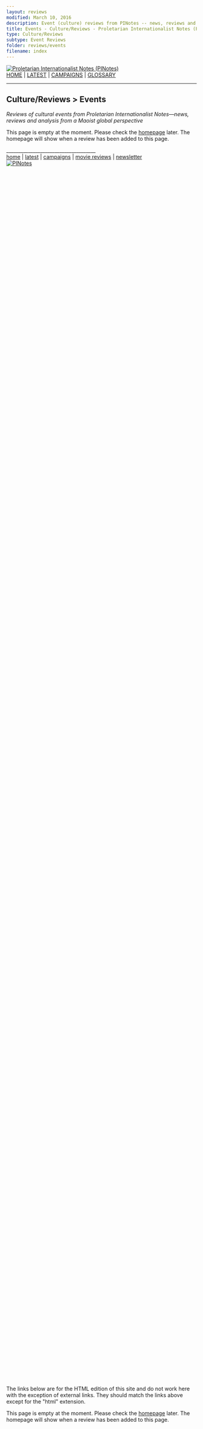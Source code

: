 ```yaml
---
layout: reviews
modified: March 10, 2016
description: Event (culture) reviews from PINotes -- news, reviews and analysis from a Maoist global perspective
title: Events - Culture/Reviews - Proletarian Internationalist Notes (PINotes)
type: Culture/Reviews
subtype: Event Reviews
folder: reviews/events
filename: index
---
```

<div class="hide"><p id="banner-md"><a href="../../index.md"><img src="../../_layouts/images/banner_small_600.png" alt="Proletarian Internationalist Notes (PINotes)" /></a><br /><a href="../../index.md">HOME</a> | <a href="../../pages/latest.md">LATEST</a> | <a href="../../pages/agitation/index.md">CAMPAIGNS</a> | <a href="../../pages/glossary/index.md">GLOSSARY</a></p><hr /><h2>Culture/Reviews &gt; Events</h2></div><p><i>Reviews of cultural events from Proletarian Internationalist Notes&mdash;news, reviews and analysis from a Maoist global perspective</i></p><div class="hide">

<ul id="list1">
</ul>

<p>This page is empty at the moment. Please check the <a href="../../index.md">homepage</a> later. The homepage will show when a review has been added to this page.</p>

<p>_____________________________________<br /><a href="../../index.md">home</a> | <a href="../../pages/latest.md">latest</a> | <a href="../../pages/agitation/index.md">campaigns</a> | <a href="../../reviews/movies/index.md">movie reviews</a> | <a href="../../pages/newsletter/index.md">newsletter</a><br /><a href="../../index.md"><img src="../../_layouts/images/logo_250.png" alt="PINotes" /></a></p><pre>
&nbsp;
&nbsp;
&nbsp;
&nbsp;
&nbsp;
&nbsp;
&nbsp;
&nbsp;
&nbsp;
&nbsp;
&nbsp;
&nbsp;
&nbsp;
&nbsp;
&nbsp;
&nbsp;
&nbsp;
&nbsp;
&nbsp;
&nbsp;
&nbsp;
&nbsp;
&nbsp;
&nbsp;
&nbsp;
&nbsp;
&nbsp;
&nbsp;
&nbsp;
&nbsp;
&nbsp;
&nbsp;
&nbsp;
&nbsp;
&nbsp;
&nbsp;
&nbsp;
&nbsp;
&nbsp;
&nbsp;
&nbsp;
&nbsp;
&nbsp;
&nbsp;
&nbsp;
&nbsp;
&nbsp;
&nbsp;
&nbsp;
&nbsp;
&nbsp;
&nbsp;
&nbsp;
&nbsp;
&nbsp;
&nbsp;
&nbsp;
&nbsp;
&nbsp;
&nbsp;
&nbsp;
&nbsp;
&nbsp;
&nbsp;
&nbsp;
&nbsp;
&nbsp;
&nbsp;
&nbsp;
&nbsp;
&nbsp;
&nbsp;
&nbsp;
&nbsp;
&nbsp;
&nbsp;
&nbsp;
&nbsp;
&nbsp;
&nbsp;
&nbsp;
&nbsp;
&nbsp;
&nbsp;
&nbsp;
&nbsp;
&nbsp;
&nbsp;
&nbsp;
&nbsp;
&nbsp;
&nbsp;
&nbsp;
&nbsp;
&nbsp;
&nbsp;
&nbsp;
&nbsp;
&nbsp;
&nbsp;
&nbsp;
&nbsp;
&nbsp;
&nbsp;
&nbsp;
&nbsp;
&nbsp;
&nbsp;
&nbsp;
&nbsp;
&nbsp;
&nbsp;
&nbsp;
&nbsp;
&nbsp;
&nbsp;
&nbsp;
&nbsp;
&nbsp;
&nbsp;
&nbsp;
&nbsp;
&nbsp;
&nbsp;
&nbsp;
&nbsp;
&nbsp;
&nbsp;
&nbsp;
&nbsp;
&nbsp;
&nbsp;
&nbsp;
&nbsp;
&nbsp;
&nbsp;
&nbsp;
&nbsp;
&nbsp;
&nbsp;
&nbsp;
&nbsp;
&nbsp;
&nbsp;
&nbsp;
&nbsp;
&nbsp;
&nbsp;
&nbsp;
&nbsp;
&nbsp;
&nbsp;
&nbsp;
&nbsp;
&nbsp;
&nbsp;
&nbsp;
&nbsp;
&nbsp;
&nbsp;
&nbsp;
&nbsp;
&nbsp;
&nbsp;
&nbsp;
&nbsp;
&nbsp;
&nbsp;
&nbsp;
&nbsp;
&nbsp;
&nbsp;
&nbsp;
&nbsp;
&nbsp;
&nbsp;
&nbsp;
&nbsp;
&nbsp;
&nbsp;
&nbsp;
&nbsp;
&nbsp;
&nbsp;
&nbsp;
&nbsp;
&nbsp;
&nbsp;
&nbsp;
&nbsp;
&nbsp;
&nbsp;
&nbsp;
&nbsp;
&nbsp;
&nbsp;
&nbsp;
&nbsp;
&nbsp;
&nbsp;
</pre><p>The links below are for the HTML edition of this site and do not work here with the exception of external links. They should match the links above except for the "html" extension.</p></div>

<ul id="list2">
</ul>

<p>This page is empty at the moment. Please check the <a href="../../index.html">homepage</a> later. The homepage will show when a review has been added to this page.</p>
